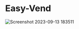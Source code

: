 # Easy-Vend

![Screenshot 2023-09-13 183511](https://github.com/hunde32/Easy-Vend/assets/132191382/57efe5b8-c006-4251-8405-31ba7e432b5b)

